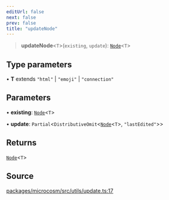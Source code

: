 ```yaml
---
editUrl: false
next: false
prev: false
title: "updateNode"
---
```


> **updateNode**\<`T`\>(`existing`, `update`): [`Node`](../type-aliases/Node.md)\<`T`\>

## Type parameters

• **T** extends `"html"` \| `"emoji"` \| `"connection"`

## Parameters

• **existing**: [`Node`](../type-aliases/Node.md)\<`T`\>

• **update**: `Partial`\<`DistributiveOmit`\<[`Node`](../type-aliases/Node.md)\<`T`\>, `"lastEdited"`\>\>

## Returns

[`Node`](../type-aliases/Node.md)\<`T`\>

## Source

[packages/microcosm/src/utils/update.ts:17](https://github.com/nodenogg-in/alpha-p2p/blob/d624cf9b15dbfd7fc2661f690e3277335e5f9583/packages/microcosm/src/utils/update.ts#L17)
